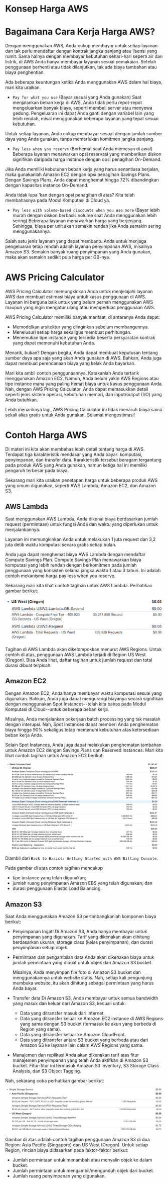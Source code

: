 # Konsep Harga AWS
# Bagaimana Cara Kerja Harga AWS?
Dengan menggunakan AWS, Anda cukup membayar untuk setiap layanan dan tak perlu mendaftar dengan kontrak jangka panjang atau lisensi yang rumit. Sama halnya dengan membayar kebutuhan sehari-hari seperti air dan listrik, di AWS Anda hanya membayar layanan sesuai pemakaian. Setelah penggunaan berhenti atau tidak dilanjutkan, tak ada biaya tambahan atau biaya penghentian.

Ada beberapa keuntungan ketika Anda menggunakan AWS dalam hal biaya, mari kita uraikan.

  - `Pay for what you use` (Bayar sesuai yang Anda gunakan)
  Saat menjalankan beban kerja di AWS, Anda tidak perlu repot-repot mengeluarkan banyak biaya, seperti membeli server atau menyewa gedung. Pengeluaran ini dapat Anda ganti dengan variabel lain yang lebih rendah, misal menggunakan beberapa layanan yang tepat sesuai kebutuhan.

  Untuk setiap layanan, Anda cukup membayar sesuai dengan jumlah sumber daya yang Anda gunakan, tanpa memerlukan komitmen jangka panjang.

  - `Pay less when you reserve` (Berhemat saat Anda memesan di awal)
  Beberapa layanan menawarkan opsi reservasi yang memberikan diskon signifikan daripada harga instance dengan opsi penagihan On-Demand.

  Jika Anda memiliki kebutuhan beban kerja yang harus senantiasa berjalan, maka gunakanlah Amazon EC2 dengan opsi penagihan Savings Plans. Dengan Savings Plans, Anda dapat menghemat hingga 72% dibandingkan dengan kapasitas instance On-Demand.

  Anda tidak lupa ‘kan dengan opsi penagihan di atas? Kita telah membahasnya pada Modul Komputasi di Cloud ya.

  - `Pay less with volume-based discounts when you use more` (Bayar lebih murah dengan diskon berbasis volume saat Anda menggunakan lebih sering)
  Beberapa layanan menawarkan harga yang berjenjang. Sehingga, biaya per unit akan semakin rendah jika Anda semakin sering menggunakannya.

  Salah satu jenis layanan yang dapat membantu Anda untuk menjaga pengeluaran tetap rendah adalah layanan penyimpanan AWS, misalnya Amazon S3. Semakin banyak ruang penyimpanan yang Anda gunakan, maka akan semakin sedikit pula harga per GB-nya.

# AWS Pricing Calculator
AWS Pricing Calculator memungkinkan Anda untuk menjelajahi layanan AWS dan membuat estimasi biaya untuk kasus penggunaan di AWS. Layanan ini berguna baik untuk yang belum pernah menggunakan AWS maupun yang ingin mengatur ulang atau memperluas penggunaan AWS.

AWS Pricing Calculator memiliki banyak manfaat, di antaranya Anda dapat:

  - Memodelkan arsitektur yang diinginkan sebelum membangunnya.
  - Menelusuri setiap harga sekaligus membuat perhitungan.
  - Menemukan tipe instance yang tersedia beserta persyaratan kontrak yang dapat memenuhi kebutuhan Anda.

Menarik, bukan? Dengan begitu, Anda dapat membuat keputusan tentang sumber daya apa saja yang akan Anda gunakan di AWS. Bahkan, Anda juga dapat membuat perencanaan biaya yang kelak Anda bayarkan.

Mari kita ambil contoh penggunaannya. Katakanlah Anda tertarik menggunakan Amazon EC2. Namun, Anda belum yakin AWS Regions atau tipe instance mana yang paling hemat biaya untuk kasus penggunaan Anda. Nah, dengan AWS Pricing Calculator, Anda dapat memasukkan detail seperti jenis sistem operasi, kebutuhan memori, dan input/output (I/O) yang Anda butuhkan.

Lebih menariknya lagi, AWS Pricing Calculator ini tidak menaruh biaya sama sekali alias gratis untuk Anda gunakan. Selamat mengestimasi!

# Contoh Harga AWS
Di materi ini kita akan membahas lebih detail tentang harga di AWS. Terdapat tiga karakteristik mendasar yang Anda bayar: komputasi, penyimpanan, dan transfer data. Karakteristik tersebut beragam tergantung pada produk AWS yang Anda gunakan, namun ketiga hal ini memiliki pengaruh terbesar pada biaya.

Sekarang mari kita uraikan penetapan harga untuk beberapa produk AWS yang umum digunakan, seperti AWS Lambda, Amazon EC2, dan Amazon S3.

## AWS Lambda
Saat menggunakan AWS Lambda, Anda dikenai biaya berdasarkan jumlah request (permintaan) untuk fungsi Anda dan waktu yang diperlukan untuk menjalankannya.

Layanan ini memungkinkan Anda untuk melakukan 1 juta request dan 3,2 juta detik waktu komputasi secara gratis setiap bulan.

Anda juga dapat menghemat biaya AWS Lambda dengan mendaftar Compute Savings Plan. Compute Savings Plan menawarkan biaya komputasi yang lebih rendah dengan berkomitmen pada jumlah penggunaan yang konsisten selama jangka waktu 1 atau 3 tahun. Ini adalah contoh mekanisme harga pay less when you reserve.

Sekarang mari kita lihat contoh tagihan untuk AWS Lambda. Perhatikan gambar berikut:

<img src="img/harga.png">

Tagihan di AWS Lambda akan dikelompokkan menurut AWS Regions. Untuk contoh di atas, penggunaan AWS Lambda terjadi di Region US West (Oregon). Bisa Anda lihat, daftar tagihan untuk jumlah request dan total durasi dibuat terpisah.

## Amazon EC2
Dengan Amazon EC2, Anda hanya membayar waktu komputasi sesuai yang digunakan. Bahkan, Anda juga dapat mengurangi biayanya secara signifikan dengan menggunakan Spot Instances--telah kita bahas pada Modul Komputasi di Cloud--untuk beberapa beban kerja.

Misalnya, Anda menjalankan pekerjaan batch processing yang tak masalah dengan interupsi. Nah, Spot Instances dapat memberi Anda penghematan biaya hingga 90% sekaligus tetap memenuhi kebutuhan atas ketersediaan beban kerja Anda.

Selain Spot Instances, Anda juga dapat melakukan penghematan tambahan untuk Amazon EC2 dengan Savings Plans dan Reserved Instances. Mari kita lihat contoh tagihan untuk Amazon EC2 berikut:

<img src="img/harga1.png">

Diambil dari `Back to Basics: Getting Started with AWS Billing Console`.

Pada gambar di atas contoh tagihan mencakup

  - tipe instance yang telah digunakan;
  - jumlah ruang penyimpanan Amazon EBS yang telah digunakan; dan
  - durasi penggunaan Elastic Load Balancing.


## Amazon S3
Saat Anda menggunakan Amazon S3 pertimbangkanlah komponen biaya berikut:

  - Penyimpanan
    Ingat! Di Amazon S3, Anda hanya membayar untuk penyimpanan yang digunakan. Tarif yang dikenakan akan dihitung berdasarkan ukuran, storage class (kelas penyimpanan), dan durasi penyimpanan setiap objek.

  - Permintaan dan pengambilan data
    Anda akan dikenakan biaya untuk jumlah permintaan yang dibuat untuk objek dan Amazon S3 bucket.

    Misalnya, Anda menyimpan file foto di Amazon S3 bucket dan menggunakannya untuk website statis. Nah, setiap kali pengunjung membuka website, itu akan dihitung sebagai permintaan yang harus Anda bayar.

  - Transfer data
    Di Amazon S3, Anda membayar untuk semua bandwidth yang masuk dan keluar dari Amazon S3, kecuali untuk:
     - Data yang ditransfer masuk dari internet.
     - Data yang ditransfer keluar ke Amazon EC2 instance di AWS Regions yang sama dengan S3 bucket (termasuk ke akun yang berbeda di Region yang sama).
     - Data yang ditransfer keluar ke Amazon CloudFront.
     - Data yang ditransfer antara S3 bucket yang berbeda atau dari Amazon S3 ke layanan lain dalam AWS Regions yang sama.

  - Manajemen dan replikasi
    Anda akan dikenakan tarif atas fitur manajemen penyimpanan yang telah Anda aktifkan di Amazon S3 bucket. Fitur-fitur ini termasuk Amazon S3 Inventory, S3 Storage Class Analysis, dan S3 Object Tagging.

Nah, sekarang coba perhatikan gambar berikut:

<img src="img/harga2.png">

Gambar di atas adalah contoh tagihan penggunaan Amazon S3 di dua Region: Asia Pacific (Singapore) dan US West (Oregon). Untuk setiap Region, rincian biaya didasarkan pada faktor-faktor berikut:

  - Jumlah permintaan untuk menambah atau menyalin objek ke dalam bucket.
  - Jumlah permintaan untuk mengambil/mengunduh objek dari bucket.
  - Jumlah ruang penyimpanan yang digunakan.
  